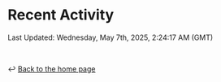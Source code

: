 # Recent Activity

<!--RECENT_ACTIVITY:start-->
<!--RECENT_ACTIVITY:end-->

<!--RECENT_ACTIVITY:last_update-->
Last Updated: Wednesday, May 7th, 2025, 2:24:17 AM (GMT)
<!--RECENT_ACTIVITY:last_update_end-->

<br>

↩️ [Back to the home page](/README.md)
